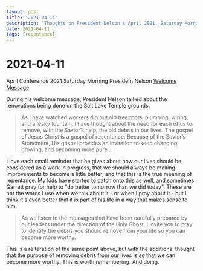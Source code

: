 ```yaml
---
layout: post
title: "2021-04-11"
description: "Thoughts on President Nelson's April 2021, Saturday Morning conference welcome message."
date: 2021-04-11
tags: [repentance]
---
```


# 2021-04-11

April Conference 2021
Saturday Morning
President Nelson
[Welcome Message](https://www.churchofjesuschrist.org/study/general-conference/2021/04/11nelson?lang=eng)

During his welcome message, President Nelson talked about the renovations being done on the Salt Lake Temple grounds.

> As I have watched workers dig out old tree roots, plumbing, wiring, and a leaky fountain, I have thought about the need for each of us to remove, with the Savior’s help, the old debris in our lives.
> The gospel of Jesus Christ is a gospel of repentance. Because of the Savior’s Atonement, His gospel provides an invitation to keep changing, growing, and becoming more pure...

I love each small reminder that he gives about how our lives should be considered as a work in progress, that we should always be making improvements to become a little better, and that this is the true meaning of repentance.  My kids have started to catch onto this as well, and sometimes Garrett pray for help to "do better tomorrow than we did today".  These are not the words I use when we talk about it - or when I pray about it - but I think it's even better that it is part of his life in a way that makes sense to him.

> As we listen to the messages that have been carefully prepared by our leaders under the direction of the Holy Ghost, I invite you to pray to identify the debris you should remove from your life so you can become more worthy.

This is a reiteration of the same point above, but with the additional thought that the purpose of removing debris from our lives is so that we can become more worthy.  This is worth remembering.  And doing.
